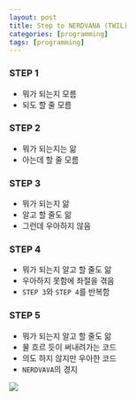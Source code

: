 ```yaml
---
layout: post
title: Step to NERDVANA (TWIL)
categories: [programming]
tags: [programming]
---
```



### STEP 1

- 뭐가 되는지 모름
- 되도 할 줄 모름

### STEP 2

- 뭐가 되는지는 앎
- 아는데 할 줄 모름

### STEP 3

- 뭐가 되는지 앎
- 알고 할 줄도 앎
- 그런데 우아하지 않음

### STEP 4

- 뭐가 되는지 알고 할 줄도 앎
- 우아하지 못함에 좌절을 겪음
- `STEP 3`와 `STEP 4`를 반복함

### STEP 5

- 뭐가 되는지 알고 할 줄도 앎
- 물 흐르 듯이 써내려가는 코드
- 의도 하지 않지만 우아한 코드
- `NERDVAVA`의 경지


 ![](http://btownbanners.com/uploads/monthly_2017_02/58a8c83110c1f_dilbert-nerdvana.jpg.d924808c7ca56f916980a7af8433b877.jpg)